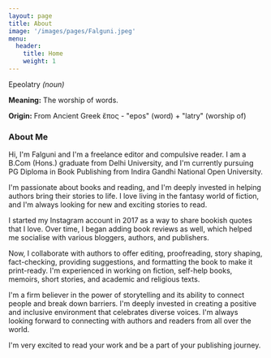 ```yaml
---
layout: page
title: About
image: '/images/pages/Falguni.jpeg'
menu: 
  header:
    title: Home
    weight: 1
---
```


Epeolatry *(noun)* 

**Meaning:** The worship of words.

**Origin:** From Ancient Greek ἔπος - "epos" (word) + "latry" (worship of)

### About Me
Hi, I'm Falguni and I'm a freelance editor and compulsive reader. I am a B.Com (Hons.) graduate from Delhi University, and I'm currently pursuing PG Diploma in Book Publishing from Indira Gandhi National Open University.

I'm passionate about books and reading, and I'm deeply invested in helping authors bring their stories to life. I love living in the fantasy world of fiction, and I'm always looking for new and exciting stories to read.

I started my Instagram account in 2017 as a way to share bookish quotes that I love. Over time, I began adding book reviews as well, which helped me socialise with various bloggers, authors, and publishers. 

Now, I collaborate with authors to offer editing, proofreading, story shaping, fact-checking, providing suggestions, and formatting the book to make it print-ready. I'm experienced in working on fiction, self-help books, memoirs, short stories, and academic and religious texts.

I'm a firm believer in the power of storytelling and its ability to connect people and break down barriers. I'm deeply invested in creating a positive and inclusive environment that celebrates diverse voices. I'm always looking forward to connecting with authors and readers from all over the world.

I'm very excited to read your work and be a part of your publishing journey.
